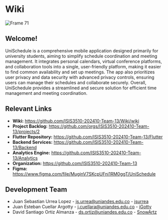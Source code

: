 # Wiki

![Frame 71](https://github.com/ISIS3510-202410-Team-13/Wiki/assets/68788933/9c4325ee-a0f3-4170-abc3-88ccbb0ab94b)

## Welcome!

UniSchedule is a comprehensive mobile application designed primarily for university students, aiming to simplify schedule coordination and meeting management. It integrates personal calendars, virtual conference platforms, and collaboration tools into a single, user-friendly platform, making it easier to find common availability and set up meetings. The app also prioritizes user privacy and data security with advanced privacy controls, ensuring users can manage their schedules and collaborate securely. Overall, UniSchedule provides a streamlined and secure solution for efficient time management and meeting coordination.

## Relevant Links

- **Wiki:** https://github.com/ISIS3510-202410-Team-13/Wiki/wiki
- **Project Backlog:** https://github.com/orgs/ISIS3510-202410-Team-13/projects/2
- **Flutter Repository:** https://github.com/ISIS3510-202410-Team-13/Flutter
- **Backend Services:** https://github.com/ISIS3510-202410-Team-13/Backend
- **Analytics Engine:** https://github.com/ISIS3510-202410-Team-13/Analytics
- **Organization:** https://github.com/ISIS3510-202410-Team-13
- **Figma:** https://www.figma.com/file/MuginV7SKcpUFni1RM0ggT/UniSchedule

## Development Team

* Juan Sebastian Urrea Lopez - js.urrea@uniandes.edu.co - [jsurrea](https://github.com/jsurrea)
* Juan Esteban Cuellar Argotty - j.cuellara@uniandes.edu.co - [iGotty](https://github.com/iGotty)
* David Santiago Ortiz Almanza - ds.ortiz@uniandes.edu.co - [SnowArtz](https://github.com/SnowArtz)
